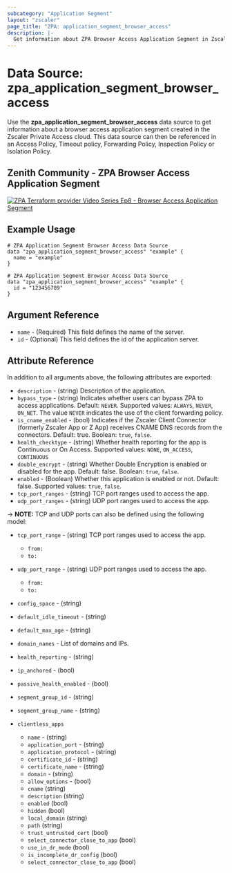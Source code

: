 ```yaml
---
subcategory: "Application Segment"
layout: "zscaler"
page_title: "ZPA: application_segment_browser_access"
description: |-
  Get information about ZPA Browser Access Application Segment in Zscaler Private Access cloud.
---
```


# Data Source: zpa_application_segment_browser_access

Use the **zpa_application_segment_browser_access** data source to get information about a browser access application segment created in the Zscaler Private Access cloud. This data source can then be referenced in an Access Policy, Timeout policy, Forwarding Policy, Inspection Policy or Isolation Policy.

## Zenith Community - ZPA Browser Access Application Segment

[![ZPA Terraform provider Video Series Ep8 - Browser Access Application Segment](https://raw.githubusercontent.com/zscaler/terraform-provider-zpa/master/images/zpa_browser_access_application_segments.svg)](https://community.zscaler.com/zenith/s/question/0D54u00009evlEGCAY/zpa-terraform-provider-video-series-ep8-zpa-browser-access-application-segment)

## Example Usage

```hcl
# ZPA Application Segment Browser Access Data Source
data "zpa_application_segment_browser_access" "example" {
  name = "example"
}
```

```hcl
# ZPA Application Segment Browser Access Data Source
data "zpa_application_segment_browser_access" "example" {
  id = "123456789"
}
```

## Argument Reference

* `name` - (Required) This field defines the name of the server.
* `id` - (Optional) This field defines the id of the application server.

## Attribute Reference

In addition to all arguments above, the following attributes are exported:

* `description` - (string) Description of the application.
* `bypass_type` - (string) Indicates whether users can bypass ZPA to access applications. Default: `NEVER`. Supported values: `ALWAYS`, `NEVER`, `ON_NET`. The value `NEVER` indicates the use of the client forwarding policy.
* `is_cname_enabled` - (bool) Indicates if the Zscaler Client Connector (formerly Zscaler App or Z App) receives CNAME DNS records from the connectors. Default: true. Boolean: `true`, `false`.
* `health_checktype` - (string) Whether health reporting for the app is Continuous or On Access. Supported values: `NONE`, `ON_ACCESS`, `CONTINUOUS`
* `double_encrypt` - (string) Whether Double Encryption is enabled or disabled for the app. Default: false. Boolean: `true`, `false`.
* `enabled` - (Boolean) Whether this application is enabled or not. Default: false. Supported values: `true`, `false`.
* `tcp_port_ranges` - (string) TCP port ranges used to access the app.
* `udp_port_ranges` - (string) UDP port ranges used to access the app.

-> **NOTE:**  TCP and UDP ports can also be defined using the following model:

* `tcp_port_range` - (string) TCP port ranges used to access the app.
  * `from:`
  * `to:`
* `udp_port_range` - (string) UDP port ranges used to access the app.
  * `from:`
  * `to:`

* `config_space` - (string)
* `default_idle_timeout` - (string)
* `default_max_age` - (string)
* `domain_names` - List of domains and IPs.
* `health_reporting` - (string)
* `ip_anchored` - (bool)
* `passive_health_enabled` - (bool)
* `segment_group_id` - (string)
* `segment_group_name` - (string)

* `clientless_apps`
  * `name` - (string)
  * `application_port` - (string)
  * `application_protocol` - (string)
  * `certificate_id` - (string)
  * `certificate_name` - (string)
  * `domain` - (string)
  * `allow_options` - (bool)
  * `cname` (string)
  * `description` (string)
  * `enabled` (bool)
  * `hidden` (bool)
  * `local_domain` (string)
  * `path` (string)
  * `trust_untrusted_cert` (bool)
  * `select_connector_close_to_app` (bool)
  * `use_in_dr_mode` (bool)
  * `is_incomplete_dr_config` (bool)
  * `select_connector_close_to_app` (bool)
